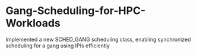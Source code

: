 # Gang-Scheduling-for-HPC-Workloads
Implemented a new SCHED_GANG scheduling class, enabling synchronized scheduling for a gang using IPIs efficiently
